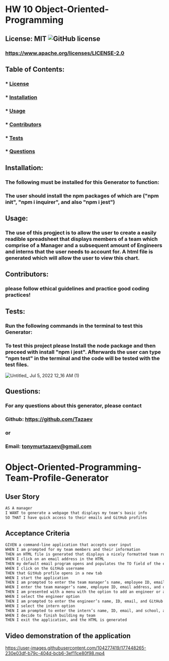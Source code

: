 # HW 10 Object-Oriented-Programming
## License: MIT ![GitHub license](https://img.shields.io/github/license/naereen/strapDown.js.svg)
### https://www.apache.org/licenses/LICENSE-2.0

## Table of Contents:
###  * [License](#license)
###  * [Installation](#installation)
###  * [Usage](#usage)
###  * [Contributors](#contributors)
###  * [Tests](#tests)
###  * [Questions](#questions)

## Installation:
### The following must be installed for this Generator to function:
### The user should install the npm packages of which are ("npm init", "npm i inquirer", and also "npm i jest")

## Usage:
### The use of this progject is to allow the user to create a easily readible spreadsheet that displays members of a team which comprise of a Manager and a subsequent amount of Engineers and interns that the user needs to account for. A html file is generated which will allow the user to view this chart.

## Contributors:
### please follow ethical guidelines and practice good coding practices!

## Tests:
### Run the following commands in the terminal to test this Generator:
### To test this project please Install the node package and then preceed with install "npm i jest". Afterwards the user can type "npm test" in the terminal and the code will be tested with the test files.
![Untitled_ Jul 5, 2022 12_16 AM (1)](https://user-images.githubusercontent.com/104277419/177253615-b38a7544-94aa-4eb7-9f6c-888305e82ddb.gif)

## Questions:
### For any questions about this generator, please contact
### Github: https://github.com/Tazaev
### or
### Email: tonymurtazaev@gmail.com

# Object-Oriented-Programming-Team-Profile-Generator
## User Story

```md
AS A manager
I WANT to generate a webpage that displays my team's basic info
SO THAT I have quick access to their emails and GitHub profiles
```

## Acceptance Criteria

```md
GIVEN a command-line application that accepts user input
WHEN I am prompted for my team members and their information
THEN an HTML file is generated that displays a nicely formatted team roster based on user input
WHEN I click on an email address in the HTML
THEN my default email program opens and populates the TO field of the email with the address
WHEN I click on the GitHub username
THEN that GitHub profile opens in a new tab
WHEN I start the application
THEN I am prompted to enter the team manager’s name, employee ID, email address, and office number
WHEN I enter the team manager’s name, employee ID, email address, and office number
THEN I am presented with a menu with the option to add an engineer or an intern or to finish building my team
WHEN I select the engineer option
THEN I am prompted to enter the engineer’s name, ID, email, and GitHub username, and I am taken back to the menu
WHEN I select the intern option
THEN I am prompted to enter the intern’s name, ID, email, and school, and I am taken back to the menu
WHEN I decide to finish building my team
THEN I exit the application, and the HTML is generated
```
## Video demonstration of the application


https://user-images.githubusercontent.com/104277419/177448265-230e03df-b79c-404d-bcb6-3ef11ce80f98.mp4

